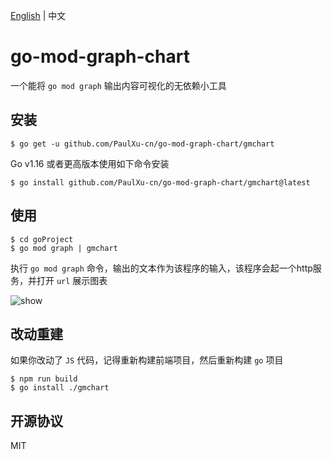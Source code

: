 [English](./README.md) | 中文
# go-mod-graph-chart
一个能将 `go mod graph` 输出内容可视化的无依赖小工具

## 安装

```shell
$ go get -u github.com/PaulXu-cn/go-mod-graph-chart/gmchart
```

Go v1.16 或者更高版本使用如下命令安装

```shell
$ go install github.com/PaulXu-cn/go-mod-graph-chart/gmchart@latest
```

## 使用

```shell
$ cd goProject
$ go mod graph | gmchart
```

执行 `go mod graph` 命令，输出的文本作为该程序的输入，该程序会起一个http服务，并打开 `url` 展示图表

![show](./show.gif)
## 改动重建

如果你改动了 `JS` 代码，记得重新构建前端项目，然后重新构建 `go` 项目
```shell
$ npm run build 
$ go install ./gmchart
```

## 开源协议

MIT